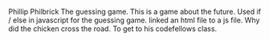 Phillip Philbrick
The guessing game.
This is a game about the future.
Used if / else in javascript for the guessing game.
linked an html file to a js file.
Why did the chicken cross the road. To get to his codefellows class.
